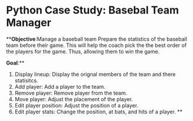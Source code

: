 # Python Case Study: Basebal Team Manager

****Objective**:Manage a baseball team
Prepare the statistics of the baseball team before their game. This will help the coach pick the the best order of the players for the game. Thus, allowing them to win the game. 

**Goal**:** 
1. Display lineup: Display the orignal members of the team and there statisitcs.
2. Add player: Add a player to the team.
3. Remove player: Remove player from the team.
4. Move player: Adjust the placement of the player.
5. Edit player position: Adjust the position of a player.
6. Edit player stats: Change the position, at bats, and hits of a player. **

